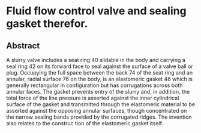 # Fluid flow control valve and sealing gasket therefor.

## Abstract
A slurry valve includes a seat ring 40 slidable in the body and carrying a seal ring 42 on its forward face to seal against the surface of a valve ball or plug. Occupying the full space between the back 74 of the seat ring and an annular, radial surface 76 on the body, is an elastomeric gasket 46 which is generally rectangular in configuration but has corrugations across both annular faces. The gasket prevents entry of the slurry and, in addition, the total force of the line pressure is asserted against the inner cylindrical surface of the gasket and transmitted through the elastomeric material to be asserted against the opposing annular surfaces, though concentrated on the narrow sealing bands provided by the corrugated ridges. The invention also relates to the construc tion of the elastomeric gasket itself.